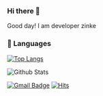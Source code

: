 ### Hi there 👋

Good day! I am developer zinke 

### :paw_prints: Languages


[![Top Langs](https://github-readme-stats.vercel.app/api/top-langs/?username=dv-zinke&layout=compact)](https://github.com/anuraghazra/github-readme-stats)


![Github Stats](https://github-readme-stats.vercel.app/api?username=dv-zinke&show_icons=true)

<!--
**dv-zinke/dv-zinke** is a ✨ _special_ ✨ repository because its `README.md` (this file) appears on your GitHub profile.

Here are some ideas to get you started:

- 🔭 I’m currently working on ...
- 🌱 I’m currently learning ...
- 👯 I’m looking to collaborate on ...
- 🤔 I’m looking for help with ...
- 💬 Ask me about ...
- 📫 How to reach me: ...
- 😄 Pronouns: ...
- ⚡ Fun fact: ...
[![Blog Badge](http://img.shields.io/badge/-Tech%20Blog-black?style=flat-square&logo=github&link=블로그주소)](블로그주소)
[![Portfolio](http://img.shields.io/badge/-Portfolio-black?style=flat-square&logo=notion&link=포폴주소)](포폴주소)
[![Facebook Badge](https://img.shields.io/badge/facebook-1877f2?style=flat-square&logo=facebook&logoColor=white&link=https://www.facebook.com/페북주소)](페북주소)
-->


[![Gmail Badge](https://img.shields.io/badge/Gmail-d14836?style=flat-square&logo=Gmail&logoColor=white&link=mailto:dv.zinke@gmail.com)](mailto:dv.zinke@gmail.com)
[![Hits](https://hits.seeyoufarm.com/api/count/incr/badge.svg?url=https%3A%2F%2Fgithub.com%2Fdv-zinke&count_bg=%2379C83D&title_bg=%23555555&icon=&icon_color=%23E7E7E7&title=hits&edge_flat=false)](https://hits.seeyoufarm.com)

